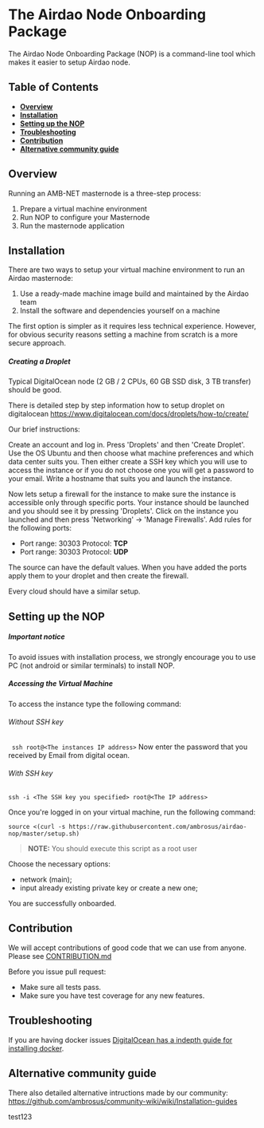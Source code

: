 # The Airdao Node Onboarding Package
The Airdao Node Onboarding Package (NOP) is a command-line tool which makes it easier to setup Airdao node.


## Table of Contents
  - **[Overview](#overview)**
  - **[Installation](#installation)**
  - **[Setting up the NOP](#setting-up-the-nop)**
  - **[Troubleshooting](#troubleshooting)**
  - **[Contribution](#contribution)**
  - **[Alternative community guide](#alternative-community-guide)**

## Overview

Running an AMB-NET masternode is a three-step process:
1. Prepare a virtual machine environment
2. Run NOP to configure your Masternode
3. Run the masternode application

## Installation

There are two ways to setup your virtual machine environment to run an Airdao masternode:

1. Use a ready-made machine image build and maintained by the Airdao team
2. Install the software and dependencies yourself on a machine

The first option is simpler as it requires less technical experience. However, for obvious security reasons setting a machine from scratch is a more secure approach.

##### Creating a Droplet

Typical DigitalOcean node (2 GB / 2 CPUs, 60 GB SSD disk, 3 TB transfer) should be good.

There is detailed step by step information how to setup droplet on digitalocean https://www.digitalocean.com/docs/droplets/how-to/create/

Our brief instructions:

Create an account and log in. Press 'Droplets' and then 'Create Droplet'. 
Use the OS Ubuntu and then choose what machine preferences and which data center suits you. 
Then either create a SSH key which you will use to access the instance or if you do not choose one you will get a password to your email. 
Write a hostname that suits you and launch the instance.

Now lets setup a firewall for the instance to make sure the instance is accessible only through specific ports. 
Your instance should be launched and you should see it by pressing 'Droplets'. 
Click on the instance you launched and then press 'Networking' -> 'Manage Firewalls'.
Add rules for the following ports:
- Port range: 30303
    Protocol: **TCP**
- Port range: 30303
    Protocol: **UDP**

The source can have the default values. When you have added the ports apply them to your droplet and then create the firewall.

Every cloud should have a similar setup.

## Setting up the NOP

##### Important notice

To avoid issues with installation process, we strongly encourage you to use PC (not android or similar terminals) to install NOP.

##### Accessing the Virtual Machine
To access the instance type the following command:
###### Without SSH key
``` ssh root@<The instances IP address>```
Now enter the password that you received by Email from digital ocean.
###### With SSH key
```ssh -i <The SSH key you specified> root@<The IP address>```

Once you're logged in on your virtual machine, run the following command:
```
source <(curl -s https://raw.githubusercontent.com/ambrosus/airdao-nop/master/setup.sh)
```

> **NOTE:** You should execute this script as a root user

Choose the necessary options:
- network (main);
- input already existing private key or create a new one;

You are successfully onboarded.

## Contribution
We will accept contributions of good code that we can use from anyone.
Please see [CONTRIBUTION.md](CONTRIBUTION.md)

Before you issue pull request:
* Make sure all tests pass.
* Make sure you have test coverage for any new features.

## Troubleshooting
If you are having docker issues [DigitalOcean has a indepth guide for installing docker](https://www.digitalocean.com/community/tutorials/how-to-install-and-use-docker-on-ubuntu-18-04).

## Alternative community guide

There also detailed alternative intructions made by our community: https://github.com/ambrosus/community-wiki/wiki/Installation-guides

test123
